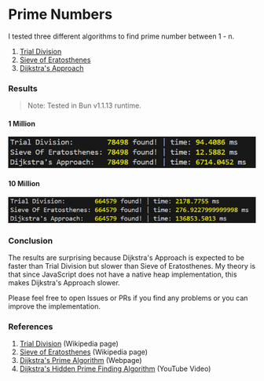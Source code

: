 # Prime Numbers

I tested three different algorithms to find prime number between 1 - n.

1. [Trial Division](trial_division.ts)
2. [Sieve of Eratosthenes](sieve_of_eratosthenes.ts)
3. [Dijkstra's Approach](dijkstra.ts)

### Results
> Note: Tested in Bun v1.1.13 runtime.

#### 1 Million
![1million](imgs/1million.png)

#### 10 Million
![10million](imgs/10million.png)

### Conclusion
The results are surprising because Dijkstra's Approach is expected to be faster than Trial Division but slower than Sieve of Eratosthenes. My theory is that since JavaScript does not have a native heap implementation, this makes Dijkstra's Approach slower.

Please feel free to open Issues or PRs if you find any problems or you can improve the implementation.

### References
1. [Trial Division](https://en.wikipedia.org/wiki/Trial_division) (Wikipedia page)
2. [Sieve of Eratosthenes](https://en.wikipedia.org/wiki/Sieve_of_Eratosthenes) (Wikipedia page)
3. [Dijkstra's Prime Algorithm](https://wiki.tcl-lang.org/page/Dijkstra%27s+Prime+Algorithm) (Webpage)
4. [Dijkstra's Hidden Prime Finding Algorithm](https://www.youtube.com/watch?v=fwxjMKBMR7s&ab_channel=b001) (YouTube Video)

